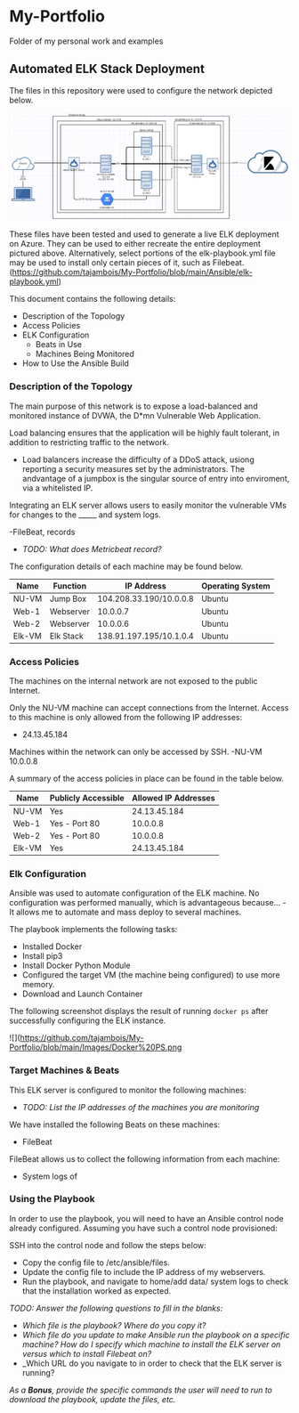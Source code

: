 # My-Portfolio
Folder of my personal work and examples
## Automated ELK Stack Deployment

The files in this repository were used to configure the network depicted below.

![Diagram](https://github.com/tajambois/My-Portfolio/blob/main/Diagrams/Elk_Diagram.png)

These files have been tested and used to generate a live ELK deployment on Azure. They can be used to either recreate the entire deployment pictured above. Alternatively, select portions of the elk-playbook.yml file may be used to install only certain pieces of it, such as Filebeat.
(https://github.com/tajambois/My-Portfolio/blob/main/Ansible/elk-playbook.yml)

This document contains the following details:
- Description of the Topology
- Access Policies
- ELK Configuration
  - Beats in Use
  - Machines Being Monitored
- How to Use the Ansible Build


### Description of the Topology

The main purpose of this network is to expose a load-balanced and monitored instance of DVWA, the D*mn Vulnerable Web Application.

Load balancing ensures that the application will be highly fault tolerant, in addition to restricting traffic to the network.
- Load balancers increase the difficulty of a DDoS attack, usiong reporting a security measures set by the administrators. The andvantage of a jumpbox is the singular source of entry into enviroment, via a whitelisted IP.

Integrating an ELK server allows users to easily monitor the vulnerable VMs for changes to the _____ and system logs.

-FileBeat, records
- _TODO: What does Metricbeat record?_

The configuration details of each machine may be found below.

| Name   | Function  | IP Address              | Operating System |
|--------|-----------|-------------------------|------------------|
| NU-VM  | Jump Box  | 104.208.33.190/10.0.0.8 | Ubuntu           |
| Web-1  | Webserver | 10.0.0.7                | Ubuntu           |
| Web-2  | Webserver | 10.0.0.6                | Ubuntu           |
| Elk-VM | Elk Stack | 138.91.197.195/10.1.0.4 | Ubuntu           |

### Access Policies

The machines on the internal network are not exposed to the public Internet. 

Only the NU-VM machine can accept connections from the Internet. Access to this machine is only allowed from the following IP addresses:
-	24.13.45.184

Machines within the network can only be accessed by SSH.
-NU-VM 10.0.0.8

A summary of the access policies in place can be found in the table below.

| Name   | Publicly Accessible | Allowed IP Addresses |
|--------|---------------------|----------------------|
| NU-VM  | Yes                 | 24.13.45.184         |
| Web-1  | Yes - Port 80       | 10.0.0.8             |
| Web-2  | Yes - Port 80       | 10.0.0.8             |
| Elk-VM | Yes                 | 24.13.45.184         |

### Elk Configuration

Ansible was used to automate configuration of the ELK machine. No configuration was performed manually, which is advantageous because...
-It allows me to automate and mass deploy to several machines.

The playbook implements the following tasks:
- Installed Docker
- Install pip3
- Install Docker Python Module
- Configured the target VM (the machine being configured) to use more memory.
- Download and Launch Container

The following screenshot displays the result of running `docker ps` after successfully configuring the ELK instance.

  ![](https://github.com/tajambois/My-Portfolio/blob/main/Images/Docker%20PS.png

### Target Machines & Beats
This ELK server is configured to monitor the following machines:
- _TODO: List the IP addresses of the machines you are monitoring_

We have installed the following Beats on these machines:
- FileBeat

FileBeat allows us to collect the following information from each machine:
- System logs of

### Using the Playbook
In order to use the playbook, you will need to have an Ansible control node already configured. Assuming you have such a control node provisioned: 

SSH into the control node and follow the steps below:
- Copy the config file to /etc/ansible/files.
- Update the config file to include the IP address of my webservers.
- Run the playbook, and navigate to home/add data/ system logs to check that the installation worked as expected.

_TODO: Answer the following questions to fill in the blanks:_
- _Which file is the playbook? Where do you copy it?_
- _Which file do you update to make Ansible run the playbook on a specific machine? How do I specify which machine to install the ELK server on versus which to install Filebeat on?_
- _Which URL do you navigate to in order to check that the ELK server is running?

_As a **Bonus**, provide the specific commands the user will need to run to download the playbook, update the files, etc._

